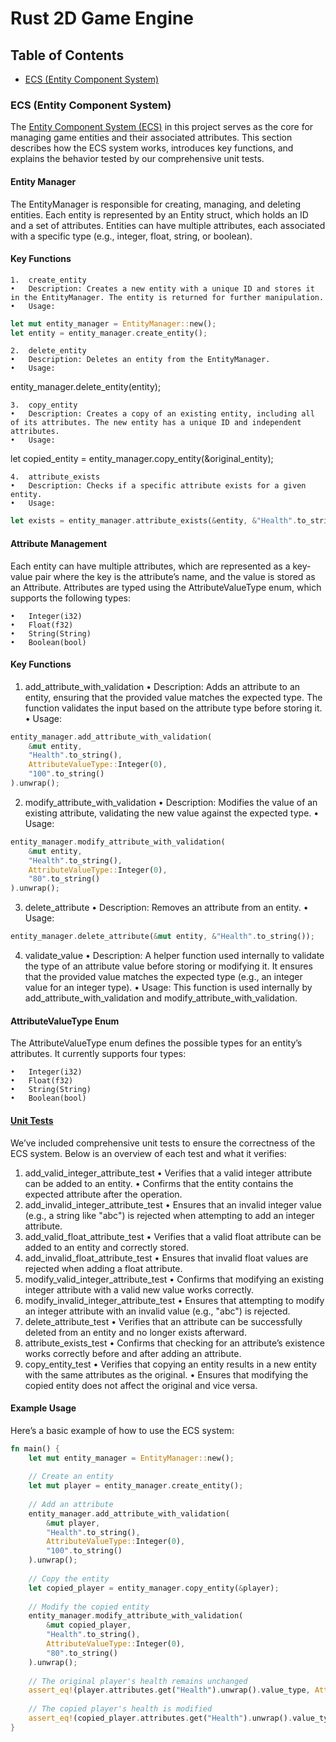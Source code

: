 # Rust 2D Game Engine

## Table of Contents

- [ECS (Entity Component System)](#ecs-entity-component-system)

### ECS (Entity Component System)

The [Entity Component System (ECS)](/src/ECS.rs) in this project serves as the core for managing game entities and their associated attributes. This section describes how the ECS system works, introduces key functions, and explains the behavior tested by our comprehensive unit tests.

#### Entity Manager

The EntityManager is responsible for creating, managing, and deleting entities. Each entity is represented by an Entity struct, which holds an ID and a set of attributes. Entities can have multiple attributes, each associated with a specific type (e.g., integer, float, string, or boolean).

#### Key Functions

	1.	create_entity
	•	Description: Creates a new entity with a unique ID and stores it in the EntityManager. The entity is returned for further manipulation.
	•	Usage:

```rust
let mut entity_manager = EntityManager::new();
let entity = entity_manager.create_entity();
```


	2.	delete_entity
	•	Description: Deletes an entity from the EntityManager.
	•	Usage:

entity_manager.delete_entity(entity);


	3.	copy_entity
	•	Description: Creates a copy of an existing entity, including all of its attributes. The new entity has a unique ID and independent attributes.
	•	Usage:

let copied_entity = entity_manager.copy_entity(&original_entity);


	4.	attribute_exists
	•	Description: Checks if a specific attribute exists for a given entity.
	•	Usage:

```rust
let exists = entity_manager.attribute_exists(&entity, &"Health".to_string());
```



#### Attribute Management

Each entity can have multiple attributes, which are represented as a key-value pair where the key is the attribute’s name, and the value is stored as an Attribute. Attributes are typed using the AttributeValueType enum, which supports the following types:

	•	Integer(i32)
	•	Float(f32)
	•	String(String)
	•	Boolean(bool)

#### Key Functions

1. add_attribute_with_validation
	•	Description: Adds an attribute to an entity, ensuring that the provided value matches the expected type. The function validates the input based on the attribute type before storing it.
	•	Usage:

```rust
entity_manager.add_attribute_with_validation(
    &mut entity, 
    "Health".to_string(), 
    AttributeValueType::Integer(0), 
    "100".to_string()
).unwrap();
```

2. modify_attribute_with_validation
	•	Description: Modifies the value of an existing attribute, validating the new value against the expected type.
	•	Usage:

```rust
entity_manager.modify_attribute_with_validation(
    &mut entity, 
    "Health".to_string(), 
    AttributeValueType::Integer(0), 
    "80".to_string()
).unwrap();
```

3. delete_attribute
	•	Description: Removes an attribute from an entity.
	•	Usage:

```rust
entity_manager.delete_attribute(&mut entity, &"Health".to_string());
```


4. validate_value
	•	Description: A helper function used internally to validate the type of an attribute value before storing or modifying it. It ensures that the provided value matches the expected type (e.g., an integer value for an integer type).
	•	Usage: This function is used internally by add_attribute_with_validation and modify_attribute_with_validation.

#### AttributeValueType Enum

The AttributeValueType enum defines the possible types for an entity’s attributes. It currently supports four types:

	•	Integer(i32)
	•	Float(f32)
	•	String(String)
	•	Boolean(bool)

#### [Unit Tests](/tests/ecs_test.rs)

We’ve included comprehensive unit tests to ensure the correctness of the ECS system. Below is an overview of each test and what it verifies:

1. add_valid_integer_attribute_test
	•	Verifies that a valid integer attribute can be added to an entity.
	•	Confirms that the entity contains the expected attribute after the operation.
2. add_invalid_integer_attribute_test
	•	Ensures that an invalid integer value (e.g., a string like "abc") is rejected when attempting to add an integer attribute.
3. add_valid_float_attribute_test
	•	Verifies that a valid float attribute can be added to an entity and correctly stored.
4. add_invalid_float_attribute_test
	•	Ensures that invalid float values are rejected when adding a float attribute.
5. modify_valid_integer_attribute_test
	•	Confirms that modifying an existing integer attribute with a valid new value works correctly.
6. modify_invalid_integer_attribute_test
	•	Ensures that attempting to modify an integer attribute with an invalid value (e.g., "abc") is rejected.
7. delete_attribute_test
	•	Verifies that an attribute can be successfully deleted from an entity and no longer exists afterward.
8. attribute_exists_test
	•	Confirms that checking for an attribute’s existence works correctly before and after adding an attribute.
9. copy_entity_test
	•	Verifies that copying an entity results in a new entity with the same attributes as the original.
	•	Ensures that modifying the copied entity does not affect the original and vice versa.

#### Example Usage

Here’s a basic example of how to use the ECS system:

```rust
fn main() {
    let mut entity_manager = EntityManager::new();
    
    // Create an entity
    let mut player = entity_manager.create_entity();
    
    // Add an attribute
    entity_manager.add_attribute_with_validation(
        &mut player, 
        "Health".to_string(), 
        AttributeValueType::Integer(0), 
        "100".to_string()
    ).unwrap();
    
    // Copy the entity
    let copied_player = entity_manager.copy_entity(&player);
    
    // Modify the copied entity
    entity_manager.modify_attribute_with_validation(
        &mut copied_player, 
        "Health".to_string(), 
        AttributeValueType::Integer(0), 
        "80".to_string()
    ).unwrap();
    
    // The original player's health remains unchanged
    assert_eq!(player.attributes.get("Health").unwrap().value_type, AttributeValueType::Integer(100));
    
    // The copied player's health is modified
    assert_eq!(copied_player.attributes.get("Health").unwrap().value_type, AttributeValueType::Integer(80));
}
```
